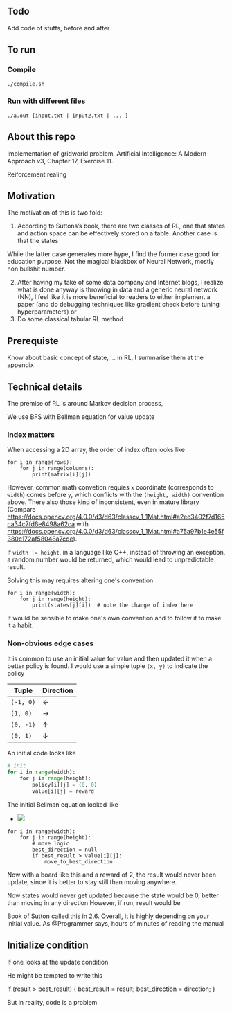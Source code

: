 ## Todo
Add code of stuffs, before and after


## To run
### Compile
`./compile.sh`
### Run with different files
`./a.out [input.txt | input2.txt | ... ]`

## About this repo
Implementation of gridworld problem, Artificial Intelligence: A Modern Approach v3, Chapter 17, Exercise 11.

Reiforcement realing


## Motivation
The motivation of this is two fold:

1. According to Suttons’s book, there are two classes of RL, one that states and action space can be effectively stored on a table. Another case is that the states 

While the latter case generates more hype, I find the former case good for education purpose. Not the magical blackbox of Neural Network, mostly non bullshit number.

2. After having my take of some data company and Internet blogs, I realize what is done anyway is throwing in data and a generic neural network (NN), I feel like it is  more beneficial to readers to either implement a paper (and do debugging techniques like gradient check before tuning hyperparameters) 
or
2. Do some classical tabular RL method


## Prerequiste
Know about basic concept of state, … in RL, I summarise them at the appendix


## Technical details
The premise of RL is around Markov decision process, 

We use BFS with Bellman equation for value update
### Index matters
 When accessing a 2D array, the order of index often looks like
```
for i in range(rows):
    for j in range(columns):
        print(matrix[i][j])
```
However, common math convetion requies `x` coordinate (corresponds to `width`) comes before `y`, which conflicts with the `(height, width)` convention above. There also those kind of inconsistent, even in mature library (Compare https://docs.opencv.org/4.0.0/d3/d63/classcv_1_1Mat.html#a2ec3402f7d165ca34c7fd6e8498a62ca with https://docs.opencv.org/4.0.0/d3/d63/classcv_1_1Mat.html#a75a97b1e4e55f380c172af58048a7cde). 

If `width != height`, in a language like C++, instead of throwing an exception, a random number would be returned, which would lead to unpredictable result.

Solving this may requires altering one's convention
```
for i in range(width):
    for j in range(height):
        print(states[j][i])  # note the change of index here
```

It would be sensible to make one's own convention and to follow it to make it a habit.

### Non-obvious edge cases
It is common to use an initial value for value and then updated it when a better policy is found. I would use a simple tuple `(x, y)` to indicate the policy

| Tuple   | Direction |
|---------|-----------|
| `(-1, 0)` | ←         |
| `(1, 0)`  | →         |
| `(0, -1)`  | ↑         |
| `(0, 1)`  | ↓         |

An initial code looks like

```python
# init
for i in range(width):
    for j in range(height):
        policy[i][j] = (0, 0)
        value[i][j] = reward
```
The initial Bellman equation looked like 
- <img src="https://latex.codecogs.com/png.latex?O_t=U(s) = R(s) + \gamma max_P(s′|s, a)U(s′) . " /> 
```
for i in range(width):
    for j in range(height):
        # move logic
        best_direction = null
        if best_result > value[i][j]:
            move_to_best_direction
```

Now with a board like this and a reward of 2, the result would never been update, since it is better to stay still than moving anywhere.





Now states would never get updated because the state would be 0, better than moving in any direction 
However, if run, result would be


Book of Sutton called this in 2.6. Overall, it is highly depending on your initial value. As @Programmer says, hours of minutes of reading the manual


## Initialize condition
If one looks at the update condition


He might be tempted to write this

if (result > best_result) {
    best_result = result;
    best_direction = direction;
}

But in reality, code is a problem
